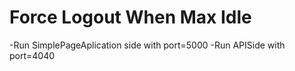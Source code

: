 # Force Logout When Max Idle
-Run SimplePageAplication side with port=5000
-Run APISide with port=4040
